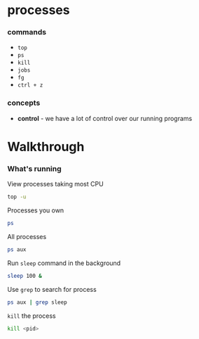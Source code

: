 # processes

### commands
* `top`
* `ps`
* `kill`
* `jobs`
* `fg`
* `ctrl + z`

### concepts
* **control** - we have a lot of control over our running programs

# Walkthrough

### What's running

View processes taking most CPU
```sh
top -u
```

Processes you own
```sh
ps
```

All processes
```sh
ps aux
```

Run `sleep` command in the background
```sh
sleep 100 &
```

Use `grep` to search for process
```sh
ps aux | grep sleep
```

`kill` the process
```sh
kill <pid>
```
